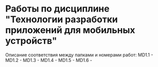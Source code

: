 # Работы по дисциплине "Технологии разработки приложений для мобильных устройств"

Описание соответствия между папками и номерами работ: 
MD1.1 - 
MD1.2 - 
MD1.3 - 
MD1.4 - 
MD1.5 - 
MD1.6 - 
